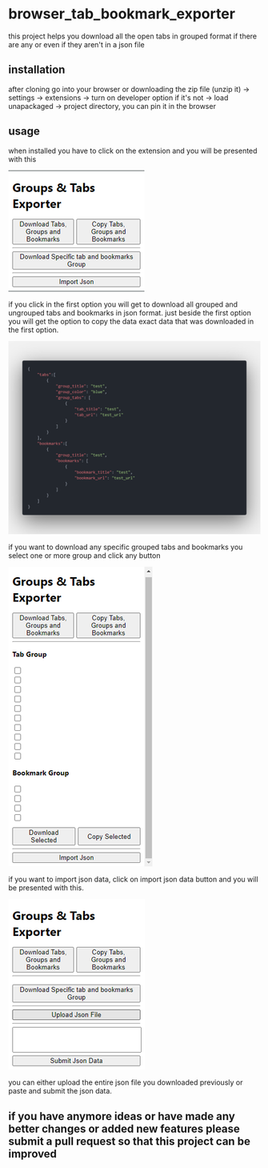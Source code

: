 # browser_tab_bookmark_exporter

this project helps you download all the open tabs in grouped format if there are any
or even if they aren't in a json file

## installation

after cloning go into your browser or downloading the zip file (unzip it)  -> settings -> extensions -> turn on developer option if it's not -> load unapackaged -> project directory,  you can pin it in the browser

## usage

when installed you have to click on the extension and you will be presented with this

![normal.png](./readme_img/normal.png)

if you click in the first option you will get to download all grouped and ungrouped tabs and bookmarks in json format. just beside the first option you will get the option to copy the data 
exact data that was downloaded in the first option.

![json.png](./readme_img/code.png)

if you want to download any specific grouped tabs and bookmarks you select one or more group and click any button

![specific.png](./readme_img/specific.png)

if you want to import json data, click on import json data button and you will be presented with this.

![specific.png](./readme_img/import.png)

you can either upload the entire json file you downloaded previously or paste and submit the json data.

## if you have anymore ideas or have made any better changes or added new features please submit a pull request so that this project can be improved